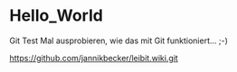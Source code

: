 # Hello_World
Git Test
Mal ausprobieren, wie das mit Git funktioniert...
;-)

https://github.com/jannikbecker/leibit.wiki.git
